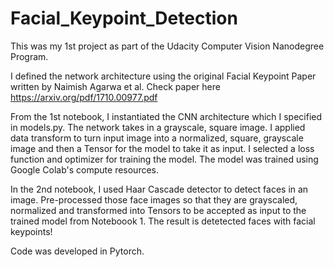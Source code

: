 # Facial_Keypoint_Detection
This was my 1st project as part of the Udacity Computer Vision Nanodegree Program. 

I defined the network architecture using the original Facial Keypoint Paper written by Naimish Agarwa et al. Check paper here https://arxiv.org/pdf/1710.00977.pdf 

From the 1st notebook, I instantiated the CNN architecture which I specified in models.py. The network takes in a grayscale, square image. I applied data transform to turn input image into a normalized, square, grayscale image and then a Tensor for the model to take it as input. I selected a loss function and optimizer for training the model. The model was trained using Google Colab's compute resources. 

In the 2nd notebook, I used Haar Cascade detector to detect faces in an image. Pre-processed those face images so that they are grayscaled, normalized and transformed into Tensors to be accepted as input to the trained model from Noteboook 1. The result is detetected faces with facial keypoints!



Code was developed in Pytorch. 

